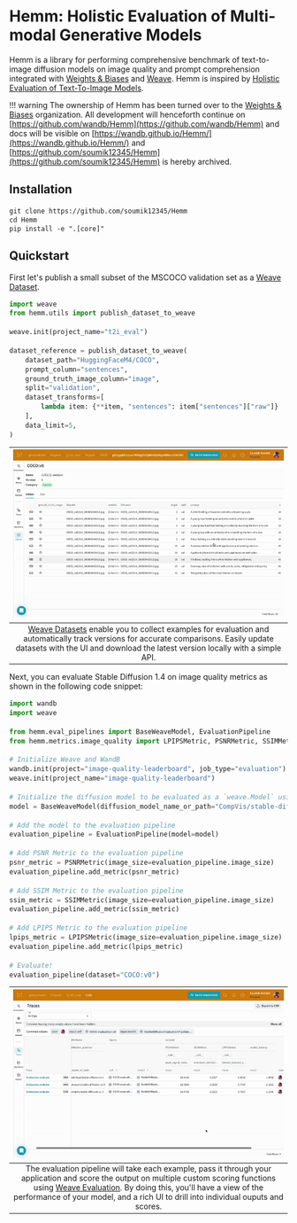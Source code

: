 # Hemm: Holistic Evaluation of Multi-modal Generative Models

Hemm is a library for performing comprehensive benchmark of text-to-image diffusion models on image quality and prompt comprehension integrated with [Weights & Biases](https://wandb.ai/site) and [Weave](https://wandb.github.io/weave/). Hemm is inspired by [Holistic Evaluation of Text-To-Image Models](https://crfm.stanford.edu/helm/heim/v1.0.0/).

!!! warning
    The ownership of Hemm has been turned over to the [Weights & Biases](https://github.com/wandb) organization. All development will henceforth continue on [https://github.com/wandb/Hemm](https://github.com/wandb/Hemm) and docs will be visible on [https://wandb.github.io/Hemm/](https://wandb.github.io/Hemm/) and [https://github.com/soumik12345/Hemm](https://github.com/soumik12345/Hemm) is hereby archived.

## Installation

```shell
git clone https://github.com/soumik12345/Hemm
cd Hemm
pip install -e ".[core]"
```

## Quickstart

First let's publish a small subset of the MSCOCO validation set as a [Weave Dataset](https://wandb.github.io/weave/guides/core-types/datasets/).

```python
import weave
from hemm.utils import publish_dataset_to_weave

weave.init(project_name="t2i_eval")

dataset_reference = publish_dataset_to_weave(
    dataset_path="HuggingFaceM4/COCO",
    prompt_column="sentences",
    ground_truth_image_column="image",
    split="validation",
    dataset_transforms=[
        lambda item: {**item, "sentences": item["sentences"]["raw"]}
    ],
    data_limit=5,
)
```

| ![](./assets/weave_dataset.gif) | 
|:--:| 
| [Weave Datasets](https://wandb.github.io/weave/guides/core-types/datasets/) enable you to collect examples for evaluation and automatically track versions for accurate comparisons. Easily update datasets with the UI and download the latest version locally with a simple API. |

Next, you can evaluate Stable Diffusion 1.4 on image quality metrics as shown in the following code snippet:

```python
import wandb
import weave

from hemm.eval_pipelines import BaseWeaveModel, EvaluationPipeline
from hemm.metrics.image_quality import LPIPSMetric, PSNRMetric, SSIMMetric

# Initialize Weave and WandB
wandb.init(project="image-quality-leaderboard", job_type="evaluation")
weave.init(project_name="image-quality-leaderboard")

# Initialize the diffusion model to be evaluated as a `weave.Model` using `BaseWeaveModel`
model = BaseWeaveModel(diffusion_model_name_or_path="CompVis/stable-diffusion-v1-4")

# Add the model to the evaluation pipeline
evaluation_pipeline = EvaluationPipeline(model=model)

# Add PSNR Metric to the evaluation pipeline
psnr_metric = PSNRMetric(image_size=evaluation_pipeline.image_size)
evaluation_pipeline.add_metric(psnr_metric)

# Add SSIM Metric to the evaluation pipeline
ssim_metric = SSIMMetric(image_size=evaluation_pipeline.image_size)
evaluation_pipeline.add_metric(ssim_metric)

# Add LPIPS Metric to the evaluation pipeline
lpips_metric = LPIPSMetric(image_size=evaluation_pipeline.image_size)
evaluation_pipeline.add_metric(lpips_metric)

# Evaluate!
evaluation_pipeline(dataset="COCO:v0")
```

| ![](./assets/weave_leaderboard.gif) | 
|:--:| 
| The evaluation pipeline will take each example, pass it through your application and score the output on multiple custom scoring functions using [Weave Evaluation](https://wandb.github.io/weave/guides/core-types/evaluations). By doing this, you'll have a view of the performance of your model, and a rich UI to drill into individual ouputs and scores. |